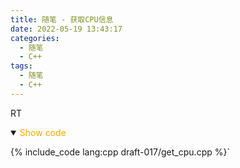 ```yaml
---
title: 随笔 - 获取CPU信息
date: 2022-05-19 13:43:17
categories:
  - 随笔
  - C++
tags:
  - 随笔
  - C++
---
```


RT

<!-- more -->

<details open>
<summary><font color='orange'>Show code</font></summary>

{% include_code lang:cpp draft-017/get_cpu.cpp %}`

</details>
